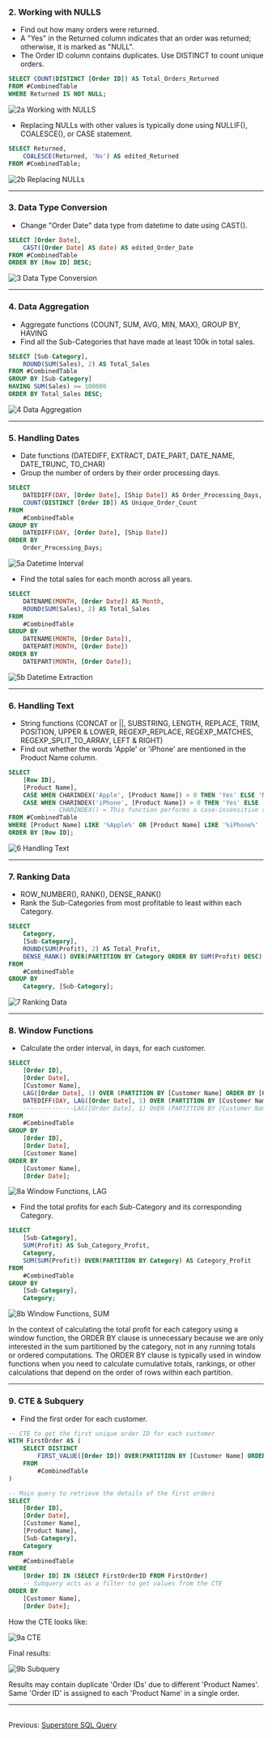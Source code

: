 ### 2. Working with NULLS
- Find out how many orders were returned.
- A "Yes" in the Returned column indicates that an order was returned; otherwise, it is marked as "NULL".
- The Order ID column contains duplicates. Use DISTINCT to count unique orders.

```sql
SELECT COUNT(DISTINCT [Order ID]) AS Total_Orders_Returned
FROM #CombinedTable
WHERE Returned IS NOT NULL;
```

![2a  Working with NULLS](https://github.com/Jagadish940112/Portfolio-Projects/assets/116116336/2aa139c7-b438-4cab-8bd3-9277c702a0fc)

- Replacing NULLs with other values is typically done using NULLIF(), COALESCE(), or CASE statement.

```sql
SELECT Returned,
	COALESCE(Returned, 'No') AS edited_Returned
FROM #CombinedTable;
```

![2b  Replacing NULLs](https://github.com/Jagadish940112/Portfolio-Projects/assets/116116336/1cbbb3e3-afaf-4781-b64b-fd0e34b286b1)

***

### 3. Data Type Conversion
- Change "Order Date" data type from datetime to date using CAST().

```sql
SELECT [Order Date],
	CAST([Order Date] AS date) AS edited_Order_Date
FROM #CombinedTable
ORDER BY [Row ID] DESC;
```

![3  Data Type Conversion](https://github.com/Jagadish940112/Portfolio-Projects/assets/116116336/78a80c55-6975-4abb-833b-88b9bec68719)

***

### 4. Data Aggregation
- Aggregate functions (COUNT, SUM, AVG, MIN, MAX), GROUP BY, HAVING
- Find all the Sub-Categories that have made at least 100k in total sales.

```sql
SELECT [Sub-Category],
	ROUND(SUM(Sales), 2) AS Total_Sales
FROM #CombinedTable
GROUP BY [Sub-Category]
HAVING SUM(Sales) >= 100000
ORDER BY Total_Sales DESC;
```

![4  Data Aggregation](https://github.com/Jagadish940112/Portfolio-Projects/assets/116116336/272dfece-710c-45f1-ab52-1ba6772bcd32)

***

### 5. Handling Dates
- Date functions (DATEDIFF, EXTRACT, DATE_PART, DATE_NAME, DATE_TRUNC, TO_CHAR)
- Group the number of orders by their order processing days.

```sql
SELECT
	DATEDIFF(DAY, [Order Date], [Ship Date]) AS Order_Processing_Days,
	COUNT(DISTINCT [Order ID]) AS Unique_Order_Count
FROM
	#CombinedTable
GROUP BY
	DATEDIFF(DAY, [Order Date], [Ship Date])
ORDER BY
	Order_Processing_Days;
```

![5a  Datetime Interval](https://github.com/Jagadish940112/Portfolio-Projects/assets/116116336/c64e6a90-ba57-4bf2-95b8-9fc4c56acf99)

- Find the total sales for each month across all years.

```sql
SELECT
	DATENAME(MONTH, [Order Date]) AS Month,
	ROUND(SUM(Sales), 2) AS Total_Sales
FROM
	#CombinedTable
GROUP BY
	DATENAME(MONTH, [Order Date]),
	DATEPART(MONTH, [Order Date])
ORDER BY
	DATEPART(MONTH, [Order Date]);
```

![5b  Datetime Extraction](https://github.com/Jagadish940112/Portfolio-Projects/assets/116116336/006ca52b-9a6c-4749-b874-6d6606799be2)

***

### 6. Handling Text
- String functions (CONCAT or ||, SUBSTRING, LENGTH, REPLACE, TRIM, POSITION, UPPER & LOWER, REGEXP_REPLACE, REGEXP_MATCHES, REGEXP_SPLIT_TO_ARRAY, LEFT & RIGHT)
- Find out whether the words 'Apple' or 'iPhone' are mentioned in the Product Name column.

```sql
SELECT
	[Row ID],
	[Product Name],
	CASE WHEN CHARINDEX('Apple', [Product Name]) > 0 THEN 'Yes' ELSE 'No' END AS Apple,
	CASE WHEN CHARINDEX('iPhone', [Product Name]) > 0 THEN 'Yes' ELSE 'No' END AS iPhone
	       -- CHARINDEX() = This function performs a case-insensitive search.
FROM #CombinedTable
WHERE [Product Name] LIKE '%Apple%' OR [Product Name] LIKE '%iPhone%'
ORDER BY [Row ID];
```

![6  Handling Text](https://github.com/Jagadish940112/Portfolio-Projects/assets/116116336/fe025874-3e31-4d73-8ab7-d503318404b8)

***

### 7. Ranking Data
- ROW_NUMBER(), RANK(), DENSE_RANK()
- Rank the Sub-Categories from most profitable to least within each Category.

```sql
SELECT
	Category,
	[Sub-Category],
	ROUND(SUM(Profit), 2) AS Total_Profit,
	DENSE_RANK() OVER(PARTITION BY Category ORDER BY SUM(Profit) DESC) AS Profit_Rank
FROM
	#CombinedTable
GROUP BY
	Category, [Sub-Category];
```

![7  Ranking Data](https://github.com/Jagadish940112/Portfolio-Projects/assets/116116336/4d1cfb4a-94a0-40f5-bea9-01fc0e64cc11)

***

### 8. Window Functions
- Calculate the order interval, in days, for each customer.

```sql
SELECT
	[Order ID],
	[Order Date],
	[Customer Name],
	LAG([Order Date], 1) OVER (PARTITION BY [Customer Name] ORDER BY [Order Date]) AS Previous_Order_Date,
	DATEDIFF(DAY, LAG([Order Date], 1) OVER (PARTITION BY [Customer Name] ORDER BY [Order Date]), [Order Date]) AS Order_Interval_Days
	--------------LAG([Order Date], 1) OVER (PARTITION BY [Customer Name] ORDER BY [Order Date]) = Previous_Order_Date----------------
FROM
	#CombinedTable
GROUP BY
	[Order ID],
	[Order Date],
	[Customer Name]
ORDER BY
	[Customer Name],
	[Order Date];
```

![8a  Window Functions, LAG](https://github.com/Jagadish940112/Portfolio-Projects/assets/116116336/c91d1487-a7ad-47b1-adb3-be555b565945)

- Find the total profits for each Sub-Category and its corresponding Category.

```sql
SELECT
	[Sub-Category],
	SUM(Profit) AS Sub_Category_Profit,
	Category,
	SUM(SUM(Profit)) OVER(PARTITION BY Category) AS Category_Profit
FROM
	#CombinedTable
GROUP BY
	[Sub-Category],
	Category;
```

![8b  Window Functions, SUM](https://github.com/Jagadish940112/Portfolio-Projects/assets/116116336/bca47964-3610-4558-8feb-237647e57c63)

In the context of calculating the total profit for each category using a window function, the ORDER BY clause is unnecessary because we are only interested in the sum partitioned by the category, not in any running totals or ordered computations. The ORDER BY clause is typically used in window functions when you need to calculate cumulative totals, rankings, or other calculations that depend on the order of rows within each partition.

***

### 9. CTE & Subquery
- Find the first order for each customer.

```sql
-- CTE to get the first unique order ID for each customer
WITH FirstOrder AS (
	SELECT DISTINCT
		FIRST_VALUE([Order ID]) OVER(PARTITION BY [Customer Name] ORDER BY [Order Date]) AS FirstOrderID
	FROM
		#CombinedTable
)

-- Main query to retrieve the details of the first orders
SELECT
	[Order ID],
	[Order Date],
	[Customer Name],
	[Product Name],
	[Sub-Category],
	Category
FROM
	#CombinedTable
WHERE
	[Order ID] IN (SELECT FirstOrderID FROM FirstOrder)
	-- Subquery acts as a filter to get values from the CTE
ORDER BY
	[Customer Name],
	[Order Date];
```

How the CTE looks like:

![9a  CTE](https://github.com/Jagadish940112/Portfolio-Projects/assets/116116336/3a5ac5da-2820-4c38-8b66-c73cde724c7f)

Final results:

![9b  Subquery](https://github.com/Jagadish940112/Portfolio-Projects/assets/116116336/dfa3a40c-379b-4cc0-8361-220fd97fda27)

Results may contain duplicate 'Order IDs' due to different 'Product Names'.<br>
Same 'Order ID' is assigned to each 'Product Name' in a single order.
***
<br>Previous: [Superstore SQL Query](https://github.com/Jagadish940112/Portfolio-Projects/blob/main/6.%20Superstore%20Analysis/Superstore%20SQL%20Pre-Query.md)
